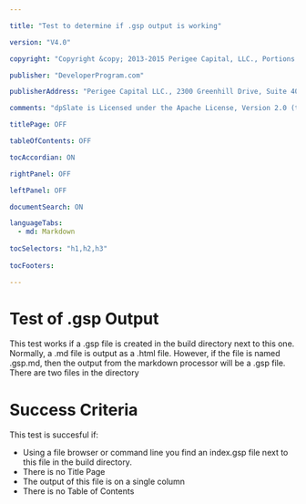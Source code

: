 ```yaml
---

title: "Test to determine if .gsp output is working"

version: "V4.0" 

copyright: "Copyright &copy; 2013-2015 Perigee Capital, LLC., Portions Copyright 2008-2013 by Concur Technologies, Inc. All Rights Reserved."

publisher: "DeveloperProgram.com"

publisherAddress: "Perigee Capital LLC., 2300 Greenhill Drive, Suite 400, Round Rock, TX 78664, USA"

comments: "dpSlate is Licensed under the Apache License, Version 2.0 (the License); you may not use this file except in compliance with the License. You may obtain a copy of the License on the site http://www.apache.org at /licenses/LICENSE-2.0.  Unless required by applicable law or agreed to in writing, the dpSlate software distributed under the License is distributed on an AS IS BASIS, WITHOUT WARRANTIES OR CONDITIONS OF ANY KIND, either express or implied. See the License for the specific language governing permissions and limitations under the License.  The Perigee Capital, DevelopProgram.com, DP.com, dpSlate, and the dp.com Logo are trademarks of Perigee Capital, LLC."

titlePage: OFF

tableOfContents: OFF

tocAccordian: ON

rightPanel: OFF

leftPanel: OFF

documentSearch: ON

languageTabs:
  - md: Markdown
  
tocSelectors: "h1,h2,h3"
  
tocFooters:

---
```


# Test of .gsp Output

This test works if a .gsp file is created in the build directory next to this one.  Normally, a .md file is output as a .html file.  However, if the file is named .gsp.md, then the output from the markdown processor will be a .gsp file.  There are two files in the directory

# Success Criteria

This test is succesful if:

- Using a file browser or command line you find an index.gsp file next to this file in the build directory.
- There is no Title Page
- The output of this file is on a single column
- There is no Table of Contents


